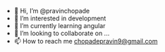 - 👋 Hi, I’m @pravinchopade
- 👀 I’m interested in development
- 🌱 I’m currently learning angular
- 💞️ I’m looking to collaborate on ...
- 📫 How to reach me chopadepravin9@gmail.com

<!---
pravinchopade/pravinchopade is a ✨ special ✨ repository because its `README.md` (this file) appears on your GitHub profile.
You can click the Preview link to take a look at your changes.
--->
